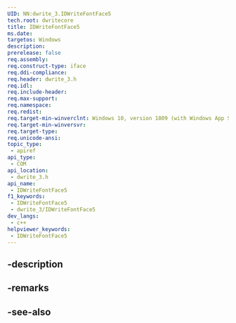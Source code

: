 ```yaml
---
UID: NN:dwrite_3.IDWriteFontFace5
tech.root: dwritecore
title: IDWriteFontFace5
ms.date: 
targetos: Windows
description: 
prerelease: false
req.assembly: 
req.construct-type: iface
req.ddi-compliance: 
req.header: dwrite_3.h
req.idl: 
req.include-header: 
req.max-support: 
req.namespace: 
req.redist: 
req.target-min-winverclnt: Windows 10, version 1809 (with Windows App SDK 0.5 or later)
req.target-min-winversvr: 
req.target-type: 
req.unicode-ansi: 
topic_type:
 - apiref
api_type:
 - COM
api_location:
 - dwrite_3.h
api_name:
 - IDWriteFontFace5
f1_keywords:
 - IDWriteFontFace5
 - dwrite_3/IDWriteFontFace5
dev_langs:
 - c++
helpviewer_keywords:
 - IDWriteFontFace5
---
```


## -description

## -remarks

## -see-also

